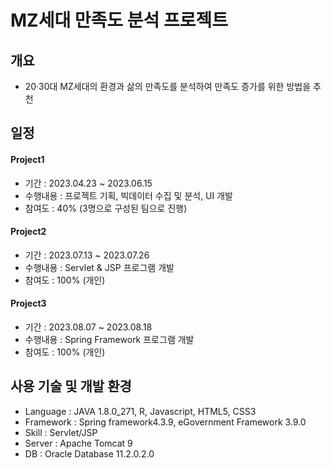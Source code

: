 # MZ세대 만족도 분석 프로젝트

## 개요
- 20·30대 MZ세대의 환경과 삶의 만족도를 분석하여 만족도 증가를 위한 방법을 추천

## 일정
#### Project1 
- 기간 : 2023.04.23 ~ 2023.06.15
- 수행내용 : 프로젝트 기획, 빅데이터 수집 및 분석, UI 개발
- 참여도 : 40% (3명으로 구성된 팀으로 진행)
  
#### Project2
- 기간 : 2023.07.13 ~ 2023.07.26
- 수행내용 : Servlet & JSP 프로그램 개발
- 참여도 : 100% (개인)

#### Project3
- 기간 : 2023.08.07 ~ 2023.08.18
- 수행내용 : Spring Framework 프로그램 개발
- 참여도 : 100% (개인)

## 사용 기술 및 개발 환경
- Language : JAVA 1.8.0_271, R, Javascript, HTML5, CSS3
- Framework : Spring framework4.3.9, eGovernment Framework 3.9.0
- Skill : Servlet/JSP
- Server : Apache Tomcat 9
- DB : Oracle Database 11.2.0.2.0


